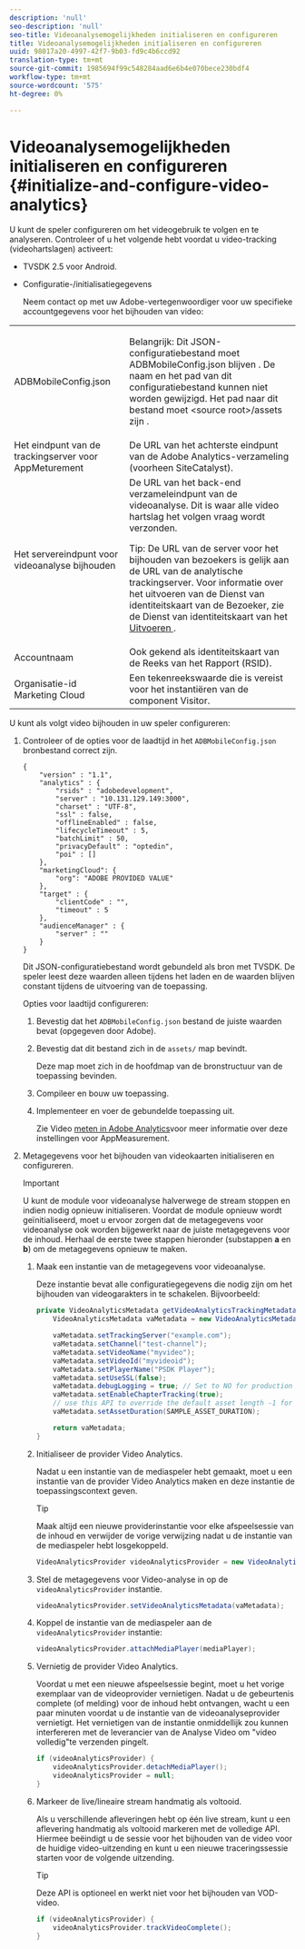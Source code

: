 ```yaml
---
description: 'null'
seo-description: 'null'
seo-title: Videoanalysemogelijkheden initialiseren en configureren
title: Videoanalysemogelijkheden initialiseren en configureren
uuid: 98017a20-4997-42f7-9b03-fd9c4b6ccd92
translation-type: tm+mt
source-git-commit: 1985694f99c548284aad6e6b4e070bece230bdf4
workflow-type: tm+mt
source-wordcount: '575'
ht-degree: 0%

---
```



# Videoanalysemogelijkheden initialiseren en configureren {#initialize-and-configure-video-analytics}

U kunt de speler configureren om het videogebruik te volgen en te analyseren.
Controleer of u het volgende hebt voordat u video-tracking (videohartslagen) activeert:

* TVSDK 2.5 voor Android.
* Configuratie-/initialisatiegegevens

   Neem contact op met uw Adobe-vertegenwoordiger voor uw specifieke accountgegevens voor het bijhouden van video:

<table id="table_3565328ABBEE4605A92EAE1ADE5D6F84"> 
 <tbody> 
  <tr> 
   <td colname="col1"> <span class="filepath"> ADBMobileConfig.json </span> </td> 
   <td colname="col2"> <p>Belangrijk:  Dit JSON-configuratiebestand moet ADBMobileConfig.json blijven <span class="filepath"> </span>. De naam en het pad van dit configuratiebestand kunnen niet worden gewijzigd. Het pad naar dit bestand moet <span class="filepath"> &lt;source root&gt;/assets zijn </span>. </p> </td> 
  </tr> 
  <tr> 
   <td colname="col1"> Het eindpunt van de trackingserver voor AppMeturement </td> 
   <td colname="col2"> De URL van het achterste eindpunt van de Adobe Analytics-verzameling (voorheen SiteCatalyst). </td> 
  </tr> 
  <tr> 
   <td colname="col1"> Het servereindpunt voor videoanalyse bijhouden </td> 
   <td colname="col2"> De URL van het back-end verzameleindpunt van de videoanalyse. Dit is waar alle video hartslag het volgen vraag wordt verzonden. <p>Tip:  De URL van de server voor het bijhouden van bezoekers is gelijk aan de URL van de analytische trackingserver. Voor informatie over het uitvoeren van de Dienst van identiteitskaart van de Bezoeker, zie de Dienst van identiteitskaart van het <a href="https://marketing.adobe.com/resources/help/en_US/mcvid/mcvid-setup-target.html" format="html" scope="external"> Uitvoeren </a>. </p> </td> 
  </tr> 
  <tr> 
   <td colname="col1"> Accountnaam </td> 
   <td colname="col2"> Ook gekend als identiteitskaart van de Reeks van het Rapport (RSID). </td> 
  </tr> 
  <tr> 
   <td colname="col1"> Organisatie-id Marketing Cloud </td> 
   <td colname="col2"> Een tekenreekswaarde die is vereist voor het instantiëren van de component Visitor. </td> 
  </tr> 
 </tbody> 
</table>

U kunt als volgt video bijhouden in uw speler configureren:

1. Controleer of de opties voor de laadtijd in het `ADBMobileConfig.json` bronbestand correct zijn.

   ```
   { 
       "version" : "1.1", 
       "analytics" : { 
           "rsids" : "adobedevelopment", 
           "server" : "10.131.129.149:3000", 
           "charset" : "UTF-8", 
           "ssl" : false, 
           "offlineEnabled" : false, 
           "lifecycleTimeout" : 5, 
           "batchLimit" : 50, 
           "privacyDefault" : "optedin", 
           "poi" : [] 
       }, 
       "marketingCloud": { 
           "org": "ADOBE PROVIDED VALUE"  
       }, 
       "target" : { 
           "clientCode" : "", 
           "timeout" : 5 
       }, 
       "audienceManager" : { 
           "server" : "" 
       } 
   }
   ```

   Dit JSON-configuratiebestand wordt gebundeld als bron met TVSDK. De speler leest deze waarden alleen tijdens het laden en de waarden blijven constant tijdens de uitvoering van de toepassing.

   Opties voor laadtijd configureren:


   1. Bevestig dat het `ADBMobileConfig.json` bestand de juiste waarden bevat (opgegeven door Adobe).
   1. Bevestig dat dit bestand zich in de `assets/` map bevindt.

      Deze map moet zich in de hoofdmap van de bronstructuur van de toepassing bevinden.

   1. Compileer en bouw uw toepassing.
   1. Implementeer en voer de gebundelde toepassing uit.

      Zie Video [meten in Adobe Analytics](https://marketing.adobe.com/resources/help/en_US/sc/appmeasurement/video/)voor meer informatie over deze instellingen voor AppMeasurement.

1. Metagegevens voor het bijhouden van videokaarten initialiseren en configureren.

   >[!IMPORTANT]
   >
   >U kunt de module voor videoanalyse halverwege de stream stoppen en indien nodig opnieuw initialiseren. Voordat de module opnieuw wordt geïnitialiseerd, moet u ervoor zorgen dat de metagegevens voor videoanalyse ook worden bijgewerkt naar de juiste metagegevens voor de inhoud. Herhaal de eerste twee stappen hieronder (substappen **a** en **b**) om de metagegevens opnieuw te maken.

   1. Maak een instantie van de metagegevens voor videoanalyse.

      Deze instantie bevat alle configuratiegegevens die nodig zijn om het bijhouden van videogarakters in te schakelen. Bijvoorbeeld:

      ```java
      private VideoAnalyticsMetadata getVideoAnalyticsTrackingMetadata() { 
          VideoAnalyticsMetadata vaMetadata = new VideoAnalyticsMetadata(); 
      
          vaMetadata.setTrackingServer("example.com"); 
          vaMetadata.setChannel("test-channel"); 
          vaMetadata.setVideoName("myvideo"); 
          vaMetadata.setVideoId("myvideoid"); 
          vaMetadata.setPlayerName("PSDK Player"); 
          vaMetadata.setUseSSL(false); 
          vaMetadata.debugLogging = true; // Set to NO for production deployment. 
          vaMetadata.setEnableChapterTracking(true); 
          // use this API to override the default asset length -1 for live streams 
          vaMetadata.setAssetDuration(SAMPLE_ASSET_DURATION); 
      
          return vaMetadata; 
      }
      ```

   1. Initialiseer de provider Video Analytics.

      Nadat u een instantie van de mediaspeler hebt gemaakt, moet u een instantie van de provider Video Analytics maken en deze instantie de toepassingscontext geven.

      >[!TIP]
      >
      >Maak altijd een nieuwe providerinstantie voor elke afspeelsessie van de inhoud en verwijder de vorige verwijzing nadat u de instantie van de mediaspeler hebt losgekoppeld.

      ```java
      VideoAnalyticsProvider videoAnalyticsProvider = new VideoAnalyticsProvider(appContext); 
      ```

   1. Stel de metagegevens voor Video-analyse in op de `videoAnalyticsProvider` instantie.

      ```java
      videoAnalyticsProvider.setVideoAnalyticsMetadata(vaMetadata);
      ```

   1. Koppel de instantie van de mediaspeler aan de `videoAnalyticsProvider` instantie:

      ```java
      videoAnalyticsProvider.attachMediaPlayer(mediaPlayer); 
      ```

   1. Vernietig de provider Video Analytics.

      Voordat u met een nieuwe afspeelsessie begint, moet u het vorige exemplaar van de videoprovider vernietigen. Nadat u de gebeurtenis complete (of melding) voor de inhoud hebt ontvangen, wacht u een paar minuten voordat u de instantie van de videoanalyseprovider vernietigt. Het vernietigen van de instantie onmiddellijk zou kunnen interfereren met de leverancier van de Analyse Video om &quot;video volledig&quot;te verzenden pingelt.

      ```java
      if (videoAnalyticsProvider) { 
          videoAnalyticsProvider.detachMediaPlayer(); 
          videoAnalyticsProvider = null; 
      }
      ```

   1. Markeer de live/lineaire stream handmatig als voltooid.

      Als u verschillende afleveringen hebt op één live stream, kunt u een aflevering handmatig als voltooid markeren met de volledige API. Hiermee beëindigt u de sessie voor het bijhouden van de video voor de huidige video-uitzending en kunt u een nieuwe traceringssessie starten voor de volgende uitzending.

      >[!TIP]
      >
      >Deze API is optioneel en werkt niet voor het bijhouden van VOD-video.

      ```java
      if (videoAnalyticsProvider) { 
          videoAnalyticsProvider.trackVideoComplete();    
      }
      ```

